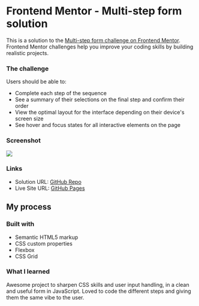 # Frontend Mentor - Multi-step form solution

This is a solution to the [Multi-step form challenge on Frontend Mentor](https://www.frontendmentor.io/challenges/multistep-form-YVAnSdqQBJ). Frontend Mentor challenges help you improve your coding skills by building realistic projects. 


### The challenge

Users should be able to:

- Complete each step of the sequence
- See a summary of their selections on the final step and confirm their order
- View the optimal layout for the interface depending on their device's screen size
- See hover and focus states for all interactive elements on the page

### Screenshot

![](https://i.imgur.com/cnmBOnL.png)

### Links

- Solution URL: [GitHub Repo](https://github.com/juliosmacedo/Multistep-Form)
- Live Site URL: [GitHub Pages](https://juliosmacedo.github.io/Multistep-Form/)

## My process

### Built with

- Semantic HTML5 markup
- CSS custom properties
- Flexbox
- CSS Grid


### What I learned

Awesome project to sharpen CSS skills and user input handling, in a clean and useful form in JavaScript. Loved to code the different steps and giving them the same vibe to the user.

